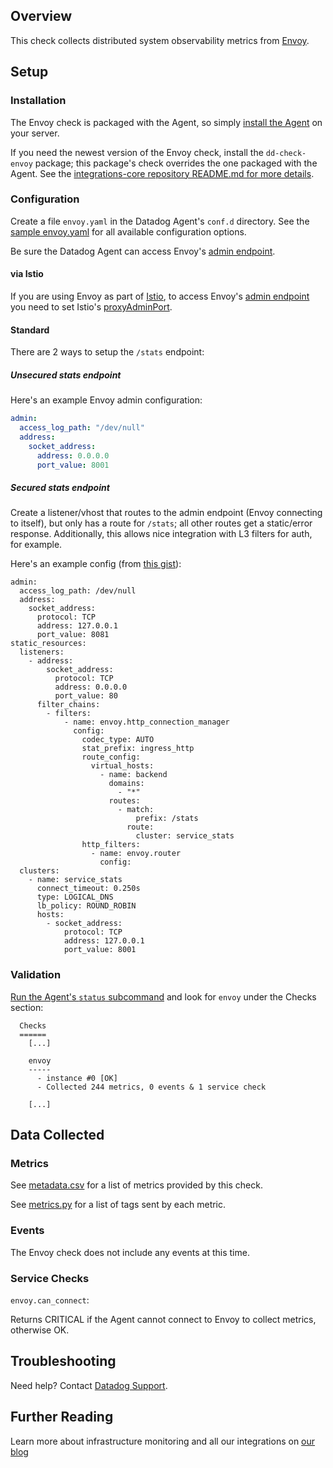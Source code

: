 ## Overview

This check collects distributed system observability metrics from [Envoy](https://www.envoyproxy.io).

## Setup
### Installation

The Envoy check is packaged with the Agent, so simply [install the Agent](https://app.datadoghq.com/account/settings#agent) on your server.

If you need the newest version of the Envoy check, install the `dd-check-envoy` package; this package's check overrides the one packaged with the Agent. See the [integrations-core repository README.md for more details](https://docs.datadoghq.com/agent/faq/install-core-extra/).

### Configuration

Create a file `envoy.yaml` in the Datadog Agent's `conf.d` directory. See the [sample envoy.yaml](https://github.com/DataDog/integrations-core/blob/master/envoy/conf.yaml.example) for all available configuration options.

Be sure the Datadog Agent can access Envoy's [admin endpoint](https://www.envoyproxy.io/docs/envoy/latest/operations/admin).

#### via Istio

If you are using Envoy as part of [Istio](https://istio.io), to access Envoy's [admin endpoint](https://www.envoyproxy.io/docs/envoy/latest/operations/admin) you need to set Istio's [proxyAdminPort](https://istio.io/docs/reference/config/istio.mesh.v1alpha1.html#ProxyConfig).

#### Standard

There are 2 ways to setup the `/stats` endpoint:

##### Unsecured stats endpoint

Here's an example Envoy admin configuration:

```yaml
admin:
  access_log_path: "/dev/null"
  address:
    socket_address:
      address: 0.0.0.0
      port_value: 8001
```

##### Secured stats endpoint

Create a listener/vhost that routes to the admin endpoint (Envoy connecting to itself), but only has a route for `/stats`; all other routes get a static/error response. Additionally, this allows nice integration with L3 filters for auth, for example.

Here's an example config (from [this gist](https://gist.github.com/ofek/6051508cd0dfa98fc6c13153b647c6f8)):

```
admin:
  access_log_path: /dev/null
  address:
    socket_address:
      protocol: TCP
      address: 127.0.0.1
      port_value: 8081
static_resources:
  listeners:
    - address:
        socket_address:
          protocol: TCP
          address: 0.0.0.0
          port_value: 80
      filter_chains:
        - filters:
            - name: envoy.http_connection_manager
              config:
                codec_type: AUTO
                stat_prefix: ingress_http
                route_config:
                  virtual_hosts:
                    - name: backend
                      domains:
                        - "*"
                      routes:
                        - match:
                            prefix: /stats
                          route:
                            cluster: service_stats
                http_filters:
                  - name: envoy.router
                    config:
  clusters:
    - name: service_stats
      connect_timeout: 0.250s
      type: LOGICAL_DNS
      lb_policy: ROUND_ROBIN
      hosts:
        - socket_address:
            protocol: TCP
            address: 127.0.0.1
            port_value: 8001
```

### Validation

[Run the Agent's `status` subcommand](https://docs.datadoghq.com/agent/faq/agent-commands/#agent-status-and-information) and look for `envoy` under the Checks section:

```
  Checks
  ======
    [...]

    envoy
    -----
      - instance #0 [OK]
      - Collected 244 metrics, 0 events & 1 service check

    [...]
```

## Data Collected

### Metrics

See [metadata.csv](https://github.com/DataDog/integrations-core/blob/master/envoy/metadata.csv) for a list of metrics provided by this check.

See [metrics.py](https://github.com/DataDog/integrations-core/blob/master/envoy/datadog_checks/envoy/metrics.py) for a list of tags sent by each metric.

### Events

The Envoy check does not include any events at this time.

### Service Checks

`envoy.can_connect`:

Returns CRITICAL if the Agent cannot connect to Envoy to collect metrics, otherwise OK.

## Troubleshooting

Need help? Contact [Datadog Support](http://docs.datadoghq.com/help/).

## Further Reading
Learn more about infrastructure monitoring and all our integrations on [our blog](https://www.datadoghq.com/blog/)
